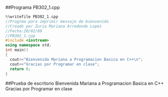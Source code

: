 ##Programa PB302_1.cpp

``` cpp
%%writefile PB302_1.cpp 
//Progrma para imprimir mensaje de bienvenida
//Creado por Zuria Mariana Arredondo Lopez
//Fecha:20/02/09
//PB302_1.cpp
#include <iostream>
using namespace std;
int main()
{
  cout<<"Bienvenida Mariana a Programacion Basica en C++\n";
  cout<<"Gracias por Programar en clase";
  return 0;
}
```
##Prueba de escritorio
Bienvenida Mariana a Programacion Basica en C++
Gracias por Programar en clase
